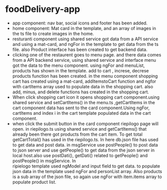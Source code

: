 # foodDelivery-app
* app component: nav bar, social icons and footer has been added.
* home component: Mat card in the template, and an array of images in the ts file to create  images in the home.
* resturanti component using shared service got data from a API service and using a mat-card, and ngFor in the template to get data from the ts file.
   also Product interface has been created to get backend data.
* clicking one of the restaurent goes to menu page. and there data comes from a API backend service, using shared service and interface menu got the data to the
   menu component. using ngFor and menuList, products has shown in the template. add to cart , increse, decrese products  function has been created.
   in the menu component shopping cart has created using a mat-card, addItemstoCart function and ngfor with cartItems array used to populate data in the shopping cart. also add,      minus, and delete  functions has created in the shopping cart.
 * When click shopping cart icon it opens shopping cart component.using shared service and setCartItems() in the menu.ts ,getCartItems in the cart component data has sent to 
   the card component.Using ngFor, cartItems and index i in the cart template populated data in the cart component.
 * when click the submit button in the card component riepilogo page will open. in riepilogo.ts using shared service and getCartItems() that already been there got products from 
   the cart item. To get total getCartTotal() has used in the riepilogo.ts. In here db.json file has used to get data and post data. in msgService use postPeople() to post data to    json server and use getPeople() to get data from the json server in local host.also use postDati(), getDati() related to getPeople() and postPeople() in msgService. In        
   ripielogo template used ngModel and input field to get data. to populate json data in the template used ngFor and personList array. Also products is a sub array of the json   file, so again use ngFor with item.items array to populate product list.
   
   
   
   
